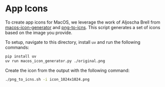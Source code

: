 # App Icons

To create app icons for MacOS, we leverage the work of Aljoscha Brell from [macos-icon-generator](https://github.com/qwertzalcoatl/macos-icon-generator) and [png-to-icns](https://github.com/BenSouchet/png-to-icns).  This script generates a set of icons based on the image you provide.

To setup, navigate to this directory, install `uv` and run the following commands:

```bash
pip install uv
uv run macos_icon_generator.py ./original.png
```

Create the icon from the output with the following command:

```bash
./png_to_icns.sh -i icon_1024x1024.png
```
